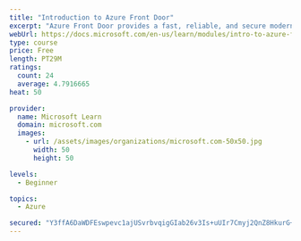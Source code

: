```yaml
---
title: "Introduction to Azure Front Door"
excerpt: "Azure Front Door provides a fast, reliable, and secure modern cloud content delivery network, integrated with intelligent threat protection."
webUrl: https://docs.microsoft.com/en-us/learn/modules/intro-to-azure-front-door/
type: course
price: Free
length: PT29M
ratings:
  count: 24
  average: 4.7916665
heat: 50

provider:
  name: Microsoft Learn
  domain: microsoft.com
  images:
    - url: /assets/images/organizations/microsoft.com-50x50.jpg
      width: 50
      height: 50

levels:
  - Beginner

topics:
  - Azure

secured: "Y3ffA6DaWDFEswpevc1ajUSvrbvqigGIab26v3Is+uUIr7Cmyj2QnZ8HkurG+eYMgrNU/W4CEYxGZmgLFNtGNsYrS5vwbU0XGdpuMt6sZk2CmS34t3bK22qPlMxyHXCP3IMMp5OlU8tGAjOx31/zo5UYNChnLtPQPqW+3dnCiMQp7+02cfrw2QxnytSlTopi9JdHBRa+luGGkC4N/TmBiFrMH21k3A3x3pLzbuzUeCwJC/Ikb6zuVPgBqEzU34JL3SmIUTnDxe7f5irHl7duOcA9Qklb0Of9MduzllvQakZaXLGT2s+1aYCHItxJX8Od9BvGlmMAxiDzxb4oM+KHW5U+IBG22I9Uw2zs5ixNPGMJmb2By8AKr+jyi2xvgjoHKu/ylrj8XlpTUz/ENzyp0fHG+ZvWEnqY4j+whoefxW8=;QVvJYvZiGFo+402Z2m6fZg=="
---
```


